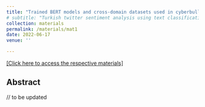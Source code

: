 ```yaml
---
title: "Trained BERT models and cross-domain datasets used in cyberbully detection"
# subtitle: "Turkish twitter sentiment analysis using text classification techniques"
collection: materials
permalink: /materials/mat1
date: 2022-06-17
venue: ''

---
```

[[Click here to access the respective materials]](https://www.ijiss.org/ijiss/index.php/ijiss/article/view/547/pdf_86)

## Abstract

// to be updated

